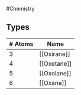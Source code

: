 #Chemistry
## Types
| # Atoms | Name        |
| ------- | ----------- |
| 3       | [[Oxirane]] |
| 4       | [[Oxetane]] |
| 5       | [[Oxolane]] |
| 6       | [[Oxane]] |

